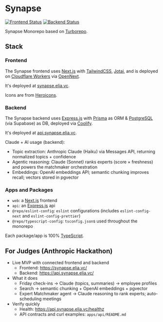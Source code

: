 # Synapse

[![Frontend Status](https://img.shields.io/badge/Frontend-Online-brightgreen?style=flat-square&logo=nextdotjs)](https://synapse.elia.vc/)
[![Backend Status](https://img.shields.io/badge/Backend-Online-brightgreen?style=flat-square&logo=typescript)](https://api.synapse.elia.vc/)

Synapse Monorepo based on [Turborepo](https://turborepo.com).

## Stack

### Frontend

The Synapse frontend uses [Next.js](https://nextjs.org/) with [TailwindCSS](https://tailwindcss.com/), [Jotai](https://jotai.org/), and is deployed on [Cloudflare Workers](https://workers.cloudflare.com/) via [OpenNext](https://opennext.js.org/).

It's deployed at [synapse.elia.vc](https://synapse.elia.vc).

Icons are from [Heroicons](https://heroicons.com/).

### Backend

The Synapse backend uses [Express.js](https://expressjs.com/) with [Prisma](https://www.prisma.io/) as ORM & [PostgreSQL](https://www.postgresql.org/) (via Supabase) as DB, deployed via [Coolify](https://coolify.io).

It's deployed at [api.synapse.elia.vc](https://api.synapse.elia.vc).

Claude + AI usage (backend):
- Topic extraction: Anthropic Claude (Haiku) via Messages API, returning normalized topics + confidence
- Agentic reasoning: Claude (Sonnet) ranks experts (score × freshness) and powers the matchmaker orchestration
- Embeddings: OpenAI embeddings API; semantic chunking improves recall; vectors stored in pgvector

### Apps and Packages

- `web`: a [Next.js](https://nextjs.org/) frontend
- `api`: an [Express.js](https://expressjs.com/) api
- `@repo/eslint-config`: `eslint` configurations (includes `eslint-config-next` and `eslint-config-prettier`)
- `@repo/typescript-config`: `tsconfig.json`s used throughout the monorepo

Each package/app is 100% [TypeScript](https://www.typescriptlang.org/).



## For Judges (Anthropic Hackathon)

- Live MVP with connected frontend and backend
  - Frontend: https://synapse.elia.vc/
  - Backend: https://api.synapse.elia.vc/
- What it does
  - Friday check-ins → Claude (topics, summaries) → employee profiles
  - Search → semantic chunking + OpenAI embeddings + pgvector
  - Expert Matchmaker agent → Claude reasoning to rank experts; auto-scheduling meetings
- Verify quickly
  - Health: https://api.synapse.elia.vc/healthz
  - API contracts and curl examples: `apps/api/README.md`